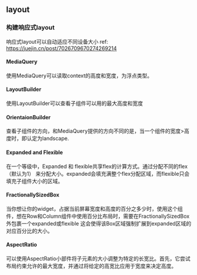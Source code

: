 ## layout
### 构建响应式layout
响应式layout可以自动适应不同设备大小
ref: https://juejin.cn/post/7026709670274269214
#### MediaQuery
使用MediaQuery可以读取context的高度和宽度，为浮点类型。

#### LayoutBuilder
使用LayoutBuilder可以查看子组件可以用的最大高度和宽度

#### OrientaionBuilder
查看子组件的方向，和MediaQuery提供的方向不同的是，当一个组件的宽度>高度时，即认定为landscape.

#### Expanded and Flexible
在一个等级中，Expanded 和 flexible共享flex的计算方式。通过分配不同的flex（默认为1） 来分配大小。expanded会填充满整个flex分配区域，而flexible只会填充子组件大小的区域。

#### FractionallySizedBox
当你想让你的widget，占据当前屏幕宽度和高度的百分之多少时，使用这个组件，想在Row和Column组件中使用百分比布局时，需要在FractionallySizedBox外包裹一个expanded或flexible
这会使得该Box区域强制扩展到expanded区域的对应百分比的大小。

#### AspectRatio
可以使用AspectRatio小部件将子元素的大小调整为特定的长宽比。首先，它尝试布局约束允许的最大宽度，并通过将给定的高宽比应用于宽度来决定高度。
